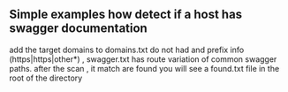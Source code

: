 ## Simple examples how detect if a host has swagger documentation


add the target domains to domains.txt do not had and prefix info (https|https|other*) , swagger.txt has route variation of common swagger paths. after the scan ,
it match are found you will see a found.txt file in the root of the directory